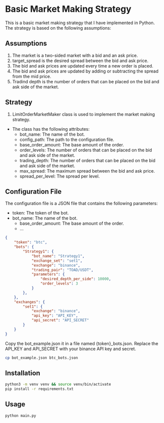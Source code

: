 # Basic Market Making Strategy
This is a basic market making strategy that I have implemented in Python. The strategy is based on the following assumptions:

## Assumptions
1. The market is a two-sided market with a bid and an ask price.
2. target_spread is the desired spread between the bid and ask price.
3. The bid and ask prices are updated every time a new order is placed.
4. The bid and ask prices are updated by adding or subtracting the spread from the mid price.
5. Tradind depth is the number of orders that can be placed on the bid and ask side of the market.

## Strategy
1. LimitOrderMarketMaker class is used to implement the market making strategy.
- The class has the following attributes:
  - bot_name: The name of the bot.
  - config_path: The path to the configuration file.
  - base_order_amount: The base amount of the order.
  - order_levels: The number of orders that can be placed on the bid and ask side of the market.
  - trading_depth: The number of orders that can be placed on the bid and ask side of the market.
  - max_spread: The maximum spread between the bid and ask price.
  - spread_per_level: The spread per level.


## Configuration File
The configuration file is a JSON file that contains the following parameters:
- token: The token of the bot.
- bot_name: The name of the bot.
  - base_order_amount: The base amount of the order.
  - ...

```json
{
    "token": "btc",
    "bots": {
        "Strategy1": {
            "bot_name": "Strategy1",
            "exchange_set": "set1",
            "exchange": "binance",
            "trading_pair": "TOAD/USDT",
            "parameters": {
                "desired_depth_per_side": 10000,
                "order_levels": 3
            }
        },
    },
    "exchanges": {
        "set1": {
            "exchange": "binance",
            "api_key": "API_KEY",
            "api_secret": "API_SECRET"
        }
    }
}
```

Copy the bot_example.json it in a file named {token}_bots.json. Replace the API_KEY and API_SECRET with your binance API key and secret.
``` bash
cp bot_example.json btc_bots.json
```

## Installation
``` bash
python3 -m venv venv && source venv/bin/activate
pip install -r requirements.txt
```

## Usage
``` bash
python main.py
```